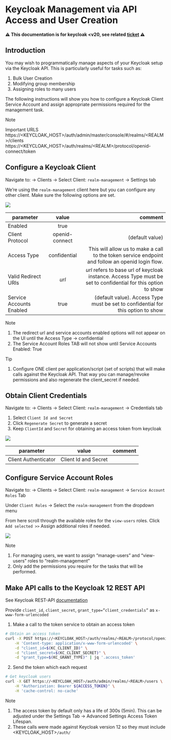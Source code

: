 # Keycloak Management via API Access and User Creation

**⚠️ This documentation is for keycloak <v20, see related [ticket](https://github.com/cBioPortal/cbioportal/issues/10360) ⚠️**

## Introduction
You may wish to programmatically manage aspects of your Keycloak setup via the Keycloak API. 
This is particularly useful for tasks such as:
1. Bulk User Creation
2. Modifying group membership
3. Assigning roles to many users

The following instructions will show you how to configure a Keycloak Client Service Account and assign appropriate permissions required for the management task.

> [!NOTE]
> Important URLS
> https://\<KEYCLOAK_HOST\>/auth/admin/master/console/#/realms/\<REALM\>/clients
> https://\<KEYCLOAK_HOST\>/auth/realms/\<REALM\>/protocol/openid-connect/token

## Configure a Keycloak Client
Navigate to: <Realm> -> Clients -> Select Client: `realm-management` -> Settings tab

We’re using the `realm-management` client here but you can configure any other client. Make sure the following options are set.

![](/images/previews/keycloak-api-access-settings.png)

| parameter        | value  | comment  |
| ------------- |:-------------:| -----:|
| Enabled | true ||
| Client Protocol | openid-connect | (default value) |
| Access Type | confidential | This will allow us to make a call to the token service endpoint and follow an openid login flow. |
| Valid Redirect URIs | _url_ | _url_ refers to base url of keycloak instance. Access Type must be set to confidential for this option to show |
| Service Accounts Enabled | true | (default value). Access Type must be set to confidential for this option to show |

> [!NOTE]
> 1. The redirect url and service accounts enabled options will not appear on the UI until the Access Type -> confidential
> 2. The Service Account Roles TAB will not show until Service Accounts Enabled: True

> [!TIP]
> 1. Configure ONE client per application/script (set of scripts) that will make calls against the Keycloak API. That way you can manage/revoke permissions and also regenerate the client_secret if needed. 

## Obtain Client Credentials
Navigate to: <Realm> -> Clients -> Select Client: `realm-management` -> Credentials tab

1. Select `Client Id and Secret`
2. Click `Regenerate Secret` to generate a secret
3. Keep `ClientId` and `Secret` for obtaining an access token from keycloak

![](/images/previews/keycloak-api-access-credentials.png)

| parameter        | value  | comment  |
| ------------- |:-------------:| -----:|
| Client Authenticator | Client Id and Secret |  |

## Configure Service Account Roles
Navigate to: <Realm> -> Clients -> Select Client: `realm-management` -> `Service Account Roles` Tab

Under `Client Roles` -> Select the `realm-management` from the dropdown menu

From here scroll through the available roles for the `view-users` roles. Click `Add selected >>` 
Assign additional roles if needed.

![](/images/previews/keycloak-api-access-service-account.png)

> [!NOTE]
> 1. For managing users, we want to assign “manage-users” and “view-users” roles to “realm-management”
> 2. Only add the permissions you require for the tasks that will be performed.


## Make API calls to the Keycloak 12 REST API
See Keycloak REST-API [documentation](https://www.keycloak.org/docs-api/latest/rest-api/index.html)

Provide `client_id`, `client_secret`, `grant_type=”client_credentials”` as `x-www-form-urlencoded`

1. Make a call to the token service to obtain an access token
```bash
# Obtain an access token
curl -X POST https://<KEYCLOAK_HOST>/auth/realms/<REALM>/protocol/openid-connect/token \
    -H 'Content-type: application/x-www-form-urlencoded' \
    -d "client_id=$(KC_CLIENT_ID)" \
    -d "client_secret=$(KC_CLIENT_SECRET)" \
    -d "grant_type=$(KC_GRANT_TYPE)" | jq '.access_token'
```

2. Send the token which each request
```bash
# Get keycloak users
curl -X GET https://<KEYCLOAK_HOST>/auth/admin/realms/<REALM>/users \
    -H "Authorization: Bearer ${ACCESS_TOKEN}" \
    -H 'cache-control: no-cache'
```


> [!NOTE]
> 1. The access token by default only has a life of 300s (5min). This can be adjusted under the Settings Tab -> Advanced Settings Access Token Lifespan.
> 2. These calls were made against Keycloak version 12 so they must include <KEYCLOAK_HOST>`/auth/`